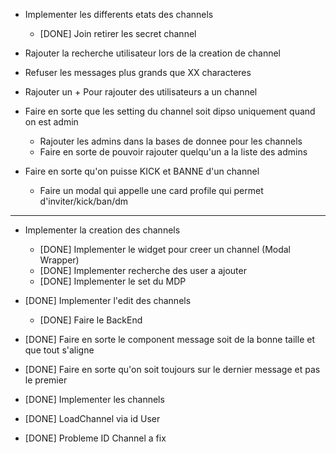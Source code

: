 
- Implementer les differents etats des channels
	- [DONE] Join retirer les secret channel

- Rajouter la recherche utilisateur lors de la creation de channel

- Refuser les messages plus grands que XX characteres

- Rajouter un + Pour rajouter des utilisateurs a un channel

- Faire en sorte que les setting du channel soit dipso uniquement quand on est admin
	- Rajouter les admins dans la bases de donnee pour les channels
	- Faire en sorte de pouvoir rajouter quelqu'un a la liste des admins

- Faire en sorte qu'on puisse KICK et BANNE d'un channel 
	- Faire un modal qui appelle une card profile qui permet d'inviter/kick/ban/dm 


-----------------------------------------------------------

- Implementer la creation des channels
	- [DONE] Implementer le widget pour creer un channel (Modal Wrapper)
	- [DONE] Implementer recherche des user a ajouter
	- [DONE] Implementer le set du MDP

- [DONE] Implementer l'edit des channels
	- [DONE] Faire le BackEnd

- [DONE] Faire en sorte le component message soit de la bonne taille et que tout s'aligne

- [DONE] Faire en sorte qu'on soit toujours sur le dernier message et pas le premier

- [DONE] Implementer les channels
- [DONE] LoadChannel via id User
- [DONE] Probleme ID Channel a fix
